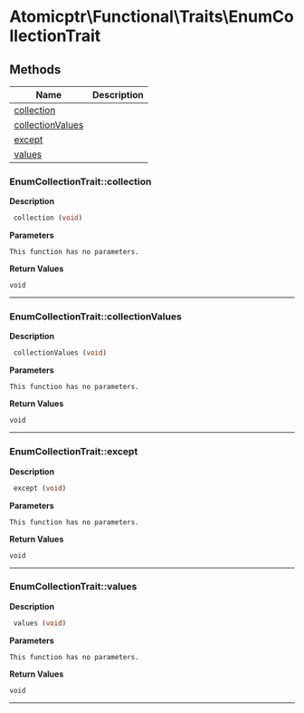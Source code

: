 # Atomicptr\Functional\Traits\EnumCollectionTrait  







## Methods

| Name | Description |
|------|-------------|
|[collection](#enumcollectiontraitcollection)||
|[collectionValues](#enumcollectiontraitcollectionvalues)||
|[except](#enumcollectiontraitexcept)||
|[values](#enumcollectiontraitvalues)||




### EnumCollectionTrait::collection  

**Description**

```php
 collection (void)
```

 

 

**Parameters**

`This function has no parameters.`

**Return Values**

`void`


<hr />


### EnumCollectionTrait::collectionValues  

**Description**

```php
 collectionValues (void)
```

 

 

**Parameters**

`This function has no parameters.`

**Return Values**

`void`


<hr />


### EnumCollectionTrait::except  

**Description**

```php
 except (void)
```

 

 

**Parameters**

`This function has no parameters.`

**Return Values**

`void`


<hr />


### EnumCollectionTrait::values  

**Description**

```php
 values (void)
```

 

 

**Parameters**

`This function has no parameters.`

**Return Values**

`void`


<hr />

